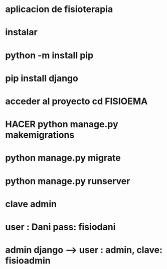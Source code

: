# aplicacion de fisioterapia

# instalar

# python -m install pip
# pip install django
# acceder al proyecto cd FISIOEMA

# HACER python manage.py makemigrations

# python manage.py migrate

# python manage.py runserver


# clave admin
# user : Dani pass: fisiodani
# admin django --> user : admin, clave: fisioadmin
